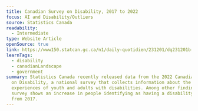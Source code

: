 ```yaml
---
title: Canadian Survey on Disability, 2017 to 2022
focus: AI and Disability/Outliers
source: Statistics Canada
readability:
  - Intermediate
type: Website Article
openSource: true
link: https://www150.statcan.gc.ca/n1/daily-quotidien/231201/dq231201b-eng.htm
learnTags:
  - disability
  - canadianLandscape
  - government
summary: Statistics Canada recently released data from the 2022 Canadian Survey
  on Disability, a national survey that collects information about the lived
  experiences of youth and adults with disabilities. Among other findings, the
  survey shows an increase in people identifying as having a disability in 2022
  from 2017.
---
```

